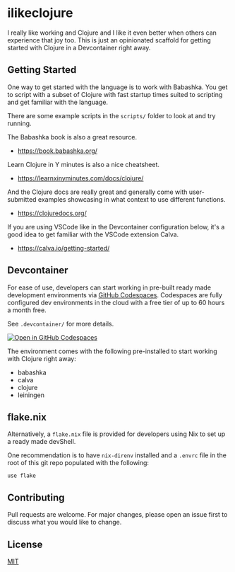 # ilikeclojure

I really like working and Clojure and I like it even better when others can
experience that joy too. This is just an opinionated scaffold for getting
started with Clojure in a Devcontainer right away.

## Getting Started

One way to get started with the language is to work with Babashka. You get to
script with a subset of Clojure with fast startup times suited to scripting and
get familiar with the language.

There are some example scripts in the `scripts/` folder to look at and try
running.

The Babashka book is also a great resource.

- https://book.babashka.org/

Learn Clojure in Y minutes is also a nice cheatsheet.

- https://learnxinyminutes.com/docs/clojure/

And the Clojure docs are really great and generally come with user-submitted
examples showcasing in what context to use different functions.

- https://clojuredocs.org/

If you are using VSCode like in the Devcontainer configuration below, it's a
good idea to get familiar with the VSCode extension Calva.

- https://calva.io/getting-started/

## Devcontainer

For ease of use, developers can start working in pre-built ready made
development environments via [GitHub Codespaces](https://github.com/features/codespaces). Codespaces are fully configured
dev environments in the cloud with a free tier of up to 60 hours a month free.

See `.devcontainer/` for more details.

[![Open in GitHub
Codespaces](https://github.com/codespaces/badge.svg)](https://github.com/codespaces/new?hide_repo_select=true&ref=main&repo=612030802)

The environment comes with the following pre-installed to start working with
Clojure right away:

- babashka
- calva
- clojure
- leiningen

## flake.nix

Alternatively, a `flake.nix` file is provided for developers using Nix to set
up a ready made devShell.

One recommendation is to have `nix-direnv` installed and a `.envrc` file in the
root of this git repo populated with the following:

```
use flake
```

## Contributing

Pull requests are welcome. For major changes, please open an issue first
to discuss what you would like to change.

## License

[MIT](https://choosealicense.com/licenses/mit/)
